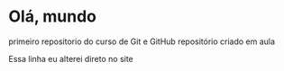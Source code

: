 # Olá, mundo
 primeiro repositorio do curso de Git e GitHub
 repositório criado em aula
 
 Essa linha eu alterei direto no site
